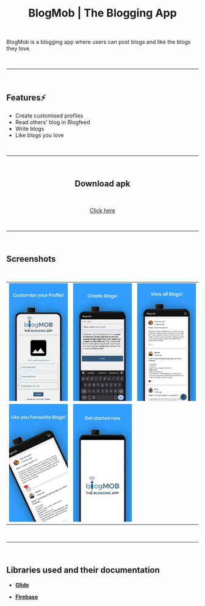 <div align="center">
        
# BlogMob | The Blogging App

</div>

<div align="left">
<br>

BlogMob is a blogging app where users can post blogs and like the blogs they love. <br>

<br>
<hr>
<br>

## Features⚡️

- Create customised profiles
- Read others' blog in Blogfeed
- Write blogs
- Like blogs you love

<br>
<hr>
<br>

</div>
<div align="center">

## Download apk

<br>

[Click here](https://github.com/kt-shashi/blog-mob/raw/master/apk/Blogmob.apk)

<br>
<hr>
<br>

</div>
<div align="left">

## Screenshots

<br>

<table>
    <tr>
        <td><img src = "/screenshots/1.png" ></td>
        <td><img src = "/screenshots/2.png" ></td>
        <td><img src = "/screenshots/3.png" ></td>
    </tr>
    <tr>
        <td><img src = "/screenshots/4.png" ></td>
        <td><img src = "/screenshots/5.png" ></td>
        <td></td>
    </tr>
</table>

<br>
<hr>
<br>

## Libraries used and their documentation

- [**Glide**](https://github.com/bumptech/glide)

- [**Firebase**](https://firebase.google.com/docs/android/setup)

</div>
